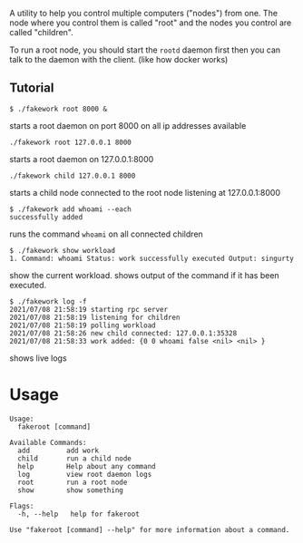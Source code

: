 A utility to help you control multiple computers ("nodes") from one. The node where you control them is called "root" and the nodes you control are called "children".

To run a root node, you should start the `rootd` daemon first then you can talk to the daemon with the client. (like how docker works)
## Tutorial
```
$ ./fakework root 8000 &
```
starts a root daemon on port 8000 on all ip addresses available
```
./fakework root 127.0.0.1 8000
```
starts a root daemon on 127.0.0.1:8000
```
./fakework child 127.0.0.1 8000
```
starts a child node connected to the root node listening at 127.0.0.1:8000
```
$ ./fakework add whoami --each
successfully added
```
runs the command `whoami` on all connected children
```
$ ./fakework show workload
1. Command: whoami Status: work successfully executed Output: singurty
```
show the current workload. shows output of the command if it has been executed.
```
$ ./fakework log -f
2021/07/08 21:58:19 starting rpc server
2021/07/08 21:58:19 listening for children
2021/07/08 21:58:19 polling workload
2021/07/08 21:58:26 new child connected: 127.0.0.1:35328
2021/07/08 21:58:33 work added: {0 0 whoami false <nil> <nil> }
```
shows live logs
# Usage
```
Usage:
  fakeroot [command]

Available Commands:
  add         add work
  child       run a child node
  help        Help about any command
  log         view root daemon logs
  root        run a root node
  show        show something

Flags:
  -h, --help   help for fakeroot

Use "fakeroot [command] --help" for more information about a command.
```
